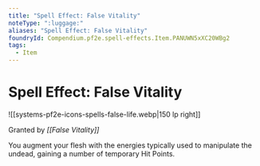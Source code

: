 ```yaml
---
title: "Spell Effect: False Vitality"
noteType: ":luggage:"
aliases: "Spell Effect: False Vitality"
foundryId: Compendium.pf2e.spell-effects.Item.PANUWN5xXC20WBg2
tags:
  - Item
---
```


# Spell Effect: False Vitality
![[systems-pf2e-icons-spells-false-life.webp|150 lp right]]

Granted by _[[False Vitality]]_

You augment your flesh with the energies typically used to manipulate the undead, gaining a number of temporary Hit Points.
